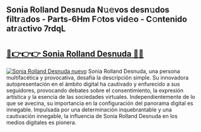 ## Sonia Rolland Desnuda N𝚞𝚎vos desn𝚞dos filtr𝚊dos - Parts-6Hm F𝚘tos vid𝚎o - C𝚘ntenido atr𝚊ctivo 7rdqL

# <h2><a href="http://mb4xgo.tromn.icu/?c=Sonia+Rolland+Desnuda">🔗👉👉👉 Sonia Rolland Desnuda 🔗🔗</a></h2>

[![Sonia Rolland Desnuda nuevo](https://i.imgur.com/pEAQMta.gif)](http://mb4xgo.tromn.icu/?c=Sonia+Rolland+Desnuda)
Sonia Rolland Desnuda, una persona multifacética y provocativa, desafía la descripción simple. Su innovadora autopresentación en el ámbito digital ha cautivado y enfurecido a sus seguidores, provocando debates sobre el consentimiento, la expresión artística y la esencia de las sociedades virtuales. Independientemente de lo que se avecina, su importancia en la configuración del panorama digital es innegable. Impulsada por una determinación inquebrantable y una cautivación innegable, la influencia de Sonia Rolland Desnuda en los medios digitales es pionera.
